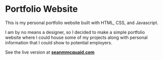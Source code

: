# Portfolio Website

This is my personal portfolio website built with HTML, CSS, and Javascript. 

I am by no means a designer, so I decided to make a simple portfolio website where I could house some of my projects along with personal information that I could show to potential employers.

See the live version at [**seanmmcquaid.com**](https://seanmmcquaid.com/ "Sean McQuaid's Portfolio")